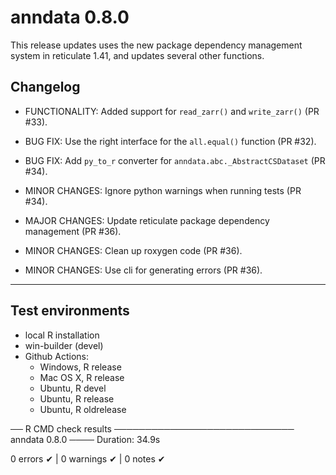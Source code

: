 # anndata 0.8.0

This release updates uses the new package dependency management system in reticulate 1.41, and updates several other functions.

## Changelog

* FUNCTIONALITY: Added support for `read_zarr()` and `write_zarr()` (PR #33).

* BUG FIX: Use the right interface for the `all.equal()` function (PR #32).

* BUG FIX: Add `py_to_r` converter for `anndata.abc._AbstractCSDataset` (PR #34).

* MINOR CHANGES: Ignore python warnings when running tests (PR #34).

* MAJOR CHANGES: Update reticulate package dependency management (PR #36).

* MINOR CHANGES: Clean up roxygen code (PR #36).

* MINOR CHANGES: Use cli for generating errors (PR #36).

--------------------------------------------------------------------------

## Test environments
* local R installation
* win-builder (devel)
* Github Actions: 
  - Windows, R release
  - Mac OS X, R release
  - Ubuntu, R devel
  - Ubuntu, R release
  - Ubuntu, R oldrelease

── R CMD check results ───────────────────────────── anndata 0.8.0 ────
Duration: 34.9s

0 errors ✔ | 0 warnings ✔ | 0 notes ✔
